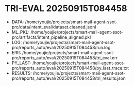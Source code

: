 # TRI-EVAL 20250915T084458
- DATA: /home/youjie/projects/smart-mail-agent-ssot-pro/data/intent_eval/dataset.cleaned.jsonl
- ML_PKL: /home/youjie/projects/smart-mail-agent-ssot-pro/artifacts/intent_pipeline_aligned.pkl
- LOG: /home/youjie/projects/smart-mail-agent-ssot-pro/reports_auto/eval/20250915T084458/run.log
- ERR: /home/youjie/projects/smart-mail-agent-ssot-pro/reports_auto/eval/20250915T084458/tri_eval.err
- PY_LAST: /home/youjie/projects/smart-mail-agent-ssot-pro/reports_auto/eval/20250915T084458/py_last_trace.txt
- RESULTS: /home/youjie/projects/smart-mail-agent-ssot-pro/reports_auto/eval/20250915T084458/tri_results.json

